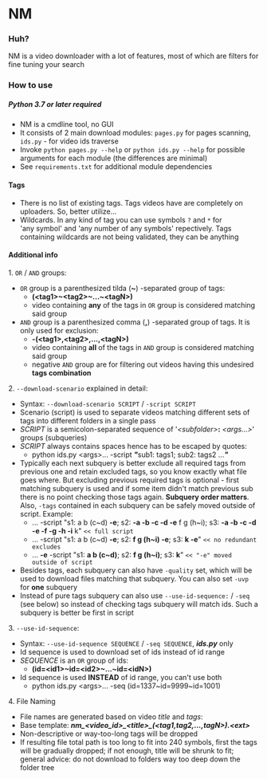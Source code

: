 # NM

### Huh?
NM is a video downloader with a lot of features, most of which are filters for fine tuning your search

### How to use
##### Python 3.7 or later required
- NM is a cmdline tool, no GUI
- It consists of 2 main download modules: `pages.py` for pages scanning, `ids.py` - for video ids traverse
- Invoke `python pages.py --help` or `python ids.py --help` for possible arguments for each module (the differences are minimal)
- See `requirements.txt` for additional module dependencies

#### Tags
- There is no list of existing tags. Tags videos have are completely on uploaders. So, better utilize...
- Wildcards. In any kind of tag you can use symbols `?` and `*` for 'any symbol' and 'any number of any symbols' repectively. Tags containing wildcards are not being validated, they can be anything

#### Additional info
1. `OR` / `AND` groups:
  - `OR` group is a parenthesized tilda (**\~**) -separated group of tags:
    - **(\<tag1>\~\<tag2>\~...\~\<tagN>)**
    - video containing **any** of the tags in `OR` group is considered matching said group
  - `AND` group is a parenthesized comma (**,**) -separated group of tags. It is only used for exclusion:
    - **-(\<tag1>,\<tag2>,...,\<tagN>)**
    - video containing **all** of the tags in `AND` group is considered matching said group
    - negative `AND` group are for filtering out videos having this undesired **tags combination**

2. `--download-scenario` explained in detail:
   - Syntax: `--download-scenario SCRIPT` / `-script SCRIPT`
   - Scenario (script) is used to separate videos matching different sets of tags into different folders in a single pass
   - *SCRIPT* is a semicolon-separated sequence of '*\<subfolder>*<NOTHING>**:** *\<args...>*' groups (subqueries)
   - *SCRIPT* always contains spaces hence has to be escaped by quotes:
     - python ids.py \<args>... -script ***"***<NOTHING>sub1: tags1; sub2: tags2 ...***"***
   - Typically each next subquery is better exclude all required tags from previous one and retain excluded tags, so you know exactly what file goes where. But excluding previous required tags is optional - first matching subquery is used and if some item didn't match previous sub there is no point checking those tags again. **Subquery order matters**. Also, `-tags` contained in each subquery can be safely moved outside of script. Example:
     - ... -script "s1: a b (c\~d) **-e**; s2: **-a -b -c -d -e** f g (h\~i); s3: **-a -b -c -d -e -f -g -h -i** k" `<< full script`
     - ... -script "s1: a b (c\~d) **-e**; s2: **f g (h\~i) -e**; s3: **k -e**" `<< no redundant excludes`
     - ... **-e** -script "s1: **a b (c\~d)**; s2: **f g (h\~i)**; s3: **k**" `<< "-e" moved outside of script`
   - Besides tags, each subquery can also have `-quality` set, which will be used to download files matching that subquery. You can also set `-uvp` for **one** subquery
   - Instead of pure tags subquery can also use `--use-id-sequence:` / `-seq` (see below) so instead of checking tags subquery will match ids. Such a subquery is better be first in script

3. `--use-id-sequence`:
  - Syntax: `--use-id-sequence SEQUENCE` / `-seq SEQUENCE`, ***ids.py*** only
  - Id sequence is used to download set of ids instead of id range
  - *SEQUENCE* is an `OR` group of ids:
    - **(id=\<id1>\~id=\<id2>\~...\~id=\<idN>)**
  - Id sequence is used **INSTEAD** of id range, you can't use both
    - python ids.py \<args>... -seq (id=1337\~id=9999\~id=1001)

4. File Naming
  - File names are generated based on video *title* and *tags*:
  - Base template: ***nm\_\<video_id>\_\<title>\_(\<tag1,tag2,...,tagN>).\<ext>***
  - Non-descriptive or way-too-long tags will be dropped
  - If resulting file total path is too long to fit into 240 symbols, first the tags will be gradually dropped; if not enough, title will be shrunk to fit; general advice: do not download to folders way too deep down the folder tree
